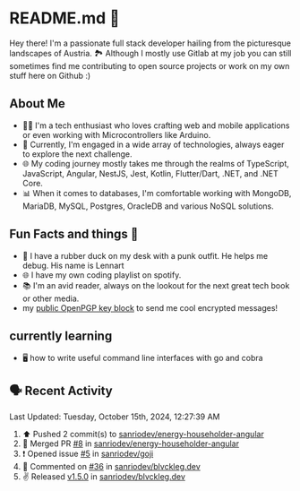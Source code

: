 # README.md 🚀

Hey there! I'm a passionate full stack developer hailing from the picturesque landscapes of Austria. 🏞️
Although I mostly use Gitlab at my job you can still sometimes find me contributing to open source projects or work on my own stuff here on Github :)

## About Me

- 🧑‍💻 I'm a tech enthusiast who loves crafting web and mobile applications or even working with Microcontrollers like Arduino.
- 💼 Currently, I'm engaged in a wide array of technologies, always eager to explore the next challenge.
- 🌐 My coding journey mostly takes me through the realms of TypeScript, JavaScript, Angular, NestJS, Jest, Kotlin, Flutter/Dart, .NET, and .NET Core.
- 📊 When it comes to databases, I'm comfortable working with MongoDB, MariaDB, MySQL, Postgres, OracleDB and various NoSQL solutions.

## Fun Facts and things 🌟
- 🦆 I have a rubber duck on my desk with a punk outfit. He helps me debug. His name is Lennart
- 🌐 I have my own coding playlist on spotify.
- 📚 I'm an avid reader, always on the lookout for the next great tech book or other media.
- my <a href="https://raw.githubusercontent.com/sanriodev/sanriodev/main/key.gpg" target="_blank">public OpenPGP key block</a> to send me cool encrypted messages!

## currently learning
- 🖥 how to write useful command line interfaces with go and cobra 

## 🗣 Recent Activity

<!--RECENT_ACTIVITY:last_update-->
Last Updated: Tuesday, October 15th, 2024, 12:27:39 AM
<!--RECENT_ACTIVITY:last_update_end-->
<!--RECENT_ACTIVITY:start-->
1. ⬆️ Pushed 2 commit(s) to [sanriodev/energy-householder-angular](https://github.com/sanriodev/energy-householder-angular)<br>
2. 🎉 Merged PR [#8](https://github.com/sanriodev/energy-householder-angular/pull/8) in [sanriodev/energy-householder-angular](https://github.com/sanriodev/energy-householder-angular)<br>
3. ❗️ Opened issue [#5](https://github.com/sanriodev/goji/issues/5) in [sanriodev/goji](https://github.com/sanriodev/goji)<br>
4. 💬 Commented on [#36](https://github.com/sanriodev/blvckleg.dev/pull/36#issuecomment-2382375826) in [sanriodev/blvckleg.dev](https://github.com/sanriodev/blvckleg.dev)<br>
5. ✌️ Released [v1.5.0](https://github.com/sanriodev/blvckleg.dev/releases/tag/v1.5.0) in [sanriodev/blvckleg.dev](https://github.com/sanriodev/blvckleg.dev)<br>
<!--RECENT_ACTIVITY:end-->

